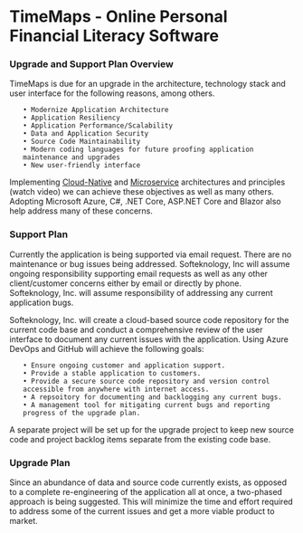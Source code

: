 # TimeMaps - Online Personal Financial Literacy Software

<H3>Upgrade and Support Plan Overview</H3>

<p>
  TimeMaps is due for an upgrade in the architecture, technology stack and user interface for the following reasons, among others.

  <ul>
    
    • Modernize Application Architecture    
    • Application Resiliency    
    • Application Performance/Scalability
    • Data and Application Security
    • Source Code Maintainability
    • Modern coding languages for future proofing application maintenance and upgrades
    • New user-friendly interface
  
  </ul>

Implementing  [Cloud-Native](https://learn.microsoft.com/en-us/dotnet/architecture/cloud-native/definition) and [Microservice](https://learn.microsoft.com/en-us/azure/architecture/microservices/) 
architectures and principles (watch video) we can achieve these objectives as well as many others.  Adopting Microsoft Azure, C#, .NET Core, ASP.NET Core and Blazor also help address many of these concerns.
</p>

<H3>Support Plan</H3>

<p>
  Currently the application is being supported via email request.  There are no maintenance or bug issues being addressed.  Softeknology, Inc will assume ongoing responsibility supporting email requests as well as 
  any other client/customer concerns either by email or directly by phone.  Softeknology, Inc. will assume responsibility of addressing any current application bugs.
</p>

<p>
  Softeknology, Inc. will create a cloud-based source code repository for the current code base and conduct a comprehensive review of the user interface to document any current issues with the application.  Using     Azure DevOps and GitHub will achieve the following goals:

  <ul>

    • Ensure ongoing customer and application support.
    • Provide a stable application to customers.
    • Provide a secure source code repository and version control accessible from anywhere with internet access.
    • A repsoitory for documenting and backlogging any current bugs.
    • A management tool for mitigating current bugs and reporting progress of the upgrade plan.

  </ul>

  A separate project will be set up for the upgrade project to keep new source code and project backlog items separate from the existing code base.
</p>

<H3>Upgrade Plan</H3>

<p>
  Since an abundance of data and source code currently exists, as opposed to a complete re-engineering of the application all at once, a two-phased approach is being suggested.  This will minimize the time and        effort required to address some of the current issues and get a more viable product to market.
</p>

